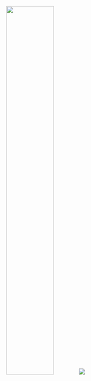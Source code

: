 <p align="center"> 
  <img height="50%" width="auto" src ="https://github-readme-stats.vercel.app/api/top-langs/?username=ismoil6ek&layout=compact&hide_border=true&theme=darcula&bg_color=00000000&langs_count=6&hide=jupyter%20notebook,tex,css,php&exclude_repo=Pacman-AI">
  <img src ="https://github-readme-streak-stats.herokuapp.com?user=ismoil6ek&theme=darcula&hide_border=true&background=FFFFFF00">
</p>

